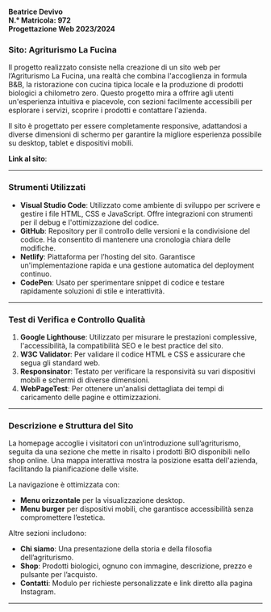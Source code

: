 **Beatrice Devivo**  
**N.° Matricola: 972**  
**Progettazione Web 2023/2024**  

### **Sito: Agriturismo La Fucina**
Il progetto realizzato consiste nella creazione di un sito web per l’Agriturismo La Fucina, una realtà che combina l'accoglienza in formula B&B, la ristorazione con cucina tipica locale e la produzione di prodotti biologici a chilometro zero. Questo progetto mira a offrire agli utenti un'esperienza intuitiva e piacevole, con sezioni facilmente accessibili per esplorare i servizi, scoprire i prodotti e contattare l'azienda.

Il sito è progettato per essere completamente responsive, adattandosi a diverse dimensioni di schermo per garantire la migliore esperienza possibile su desktop, tablet e dispositivi mobili.

**Link al sito**: 

---

### **Strumenti Utilizzati**

- **Visual Studio Code**: Utilizzato come ambiente di sviluppo per scrivere e gestire i file HTML, CSS e JavaScript. Offre integrazioni con strumenti per il debug e l'ottimizzazione del codice.
- **GitHub**: Repository per il controllo delle versioni e la condivisione del codice. Ha consentito di mantenere una cronologia chiara delle modifiche.
- **Netlify**: Piattaforma per l’hosting del sito. Garantisce un'implementazione rapida e una gestione automatica del deployment continuo.
- **CodePen**: Usato per sperimentare snippet di codice e testare rapidamente soluzioni di stile e interattività.

---

### **Test di Verifica e Controllo Qualità**

1. **Google Lighthouse**: Utilizzato per misurare le prestazioni complessive, l'accessibilità, la compatibilità SEO e le best practice del sito.
2. **W3C Validator**: Per validare il codice HTML e CSS e assicurare che segua gli standard web.
3. **Responsinator**: Testato per verificare la responsività su vari dispositivi mobili e schermi di diverse dimensioni.
4. **WebPageTest**: Per ottenere un'analisi dettagliata dei tempi di caricamento delle pagine e ottimizzazioni.

---

### **Descrizione e Struttura del Sito**

La homepage accoglie i visitatori con un’introduzione sull’agriturismo, seguita da una sezione che mette in risalto i prodotti BIO disponibili nello shop online. Una mappa interattiva mostra la posizione esatta dell'azienda, facilitando la pianificazione delle visite.

La navigazione è ottimizzata con:
- **Menu orizzontale** per la visualizzazione desktop.
- **Menu burger** per dispositivi mobili, che garantisce accessibilità senza compromettere l’estetica.

Altre sezioni includono:
- **Chi siamo**: Una presentazione della storia e della filosofia dell’agriturismo.
- **Shop**: Prodotti biologici, ognuno con immagine, descrizione, prezzo e pulsante per l’acquisto.
- **Contatti**: Modulo per richieste personalizzate e link diretto alla pagina Instagram.

---

